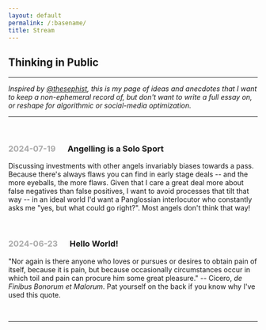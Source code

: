 ```yaml
---
layout: default
permalink: /:basename/
title: Stream
---
```


## Thinking in Public

----

*Inspired by [@thesephist](https://x.com/thesephist), this is my page of ideas and anecdotes that I want to keep a non-ephemeral record of, but don't want to write a full essay on, or reshape for algorithmic or social-media optimization.*

----

<!--

<br/>

<h3> <span style="color:#A9A9A9;">2024-01-01</span> &emsp; Title </h3>

Text goes here.

-->



<br/>

<h3> <span style="color:#A9A9A9;">2024-07-19</span> &emsp; Angelling is a Solo Sport </h3>

Discussing investments with other angels invariably biases towards a pass.  Because there's always flaws you can find in early stage deals -- and the more eyeballs, the more flaws.  Given that I care a great deal more about false negatives than false positives, I want to avoid processes that tilt that way -- in an ideal world I'd want a Panglossian interlocutor who constantly asks me "yes, but what could go right?".  Most angels don't think that way!




<br/>

<h3> <span style="color:#A9A9A9;">2024-06-23</span> &emsp; Hello World! </h3>

"Nor again is there anyone who loves or pursues or desires to obtain pain of itself, because it is pain, but because occasionally circumstances occur in which toil and pain can procure him some great pleasure." -- Cicero, *de Finibus Bonorum et Malorum*.  Pat yourself on the back if you know why I've used this quote.


<br/>

----

<br/>
<br/>
<br/>
